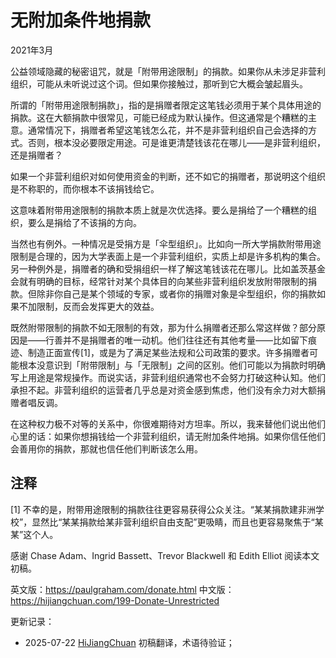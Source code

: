 


# 无附加条件地捐款

2021年3月

公益领域隐藏的秘密诅咒，就是「附带用途限制」的捐款。如果你从未涉足非营利组织，可能从未听说过这个词。但如果你接触过，那听到它大概会皱起眉头。

所谓的「附带用途限制捐款」，指的是捐赠者限定这笔钱必须用于某个具体用途的捐款。这在大额捐款中很常见，可能已经成为默认操作。但这通常是个糟糕的主意。通常情况下，捐赠者希望这笔钱怎么花，并不是非营利组织自己会选择的方式。否则，根本没必要限定用途。可是谁更清楚钱该花在哪儿——是非营利组织，还是捐赠者？

如果一个非营利组织对如何使用资金的判断，还不如它的捐赠者，那说明这个组织是不称职的，而你根本不该捐钱给它。

这意味着附带用途限制的捐款本质上就是次优选择。要么是捐给了一个糟糕的组织，要么是捐给了不该捐的方向。

当然也有例外。一种情况是受捐方是「伞型组织」。比如向一所大学捐款附带用途限制是合理的，因为大学表面上是一个非营利组织，实质上却是许多机构的集合。另一种例外是，捐赠者的确和受捐组织一样了解这笔钱该花在哪儿。比如盖茨基金会就有明确的目标，经常针对某个具体目的向某些非营利组织发放附带限制的捐款。但除非你自己是某个领域的专家，或者你的捐赠对象是伞型组织，你的捐款如果不加限制，反而会发挥更大的效益。

既然附带限制的捐款不如无限制的有效，那为什么捐赠者还那么常这样做？部分原因是——行善并不是捐赠者的唯一动机。他们往往还有其他考量——比如留下痕迹、制造正面宣传[1]，或是为了满足某些法规和公司政策的要求。许多捐赠者可能根本没意识到「附带限制」与「无限制」之间的区别。他们可能以为捐款时明确写上用途是常规操作。而说实话，非营利组织通常也不会努力打破这种认知。他们承担不起。非营利组织的运营者几乎总是对资金感到焦虑，他们没有余力对大额捐赠者唱反调。

在这种权力极不对等的关系中，你很难期待对方坦率。所以，我来替他们说出他们心里的话：如果你想捐钱给一个非营利组织，请无附加条件地捐。如果你信任他们会善用你的捐款，那就也信任他们判断该怎么用。

## 注释

[1] 不幸的是，附带用途限制的捐款往往更容易获得公众关注。“某某捐款建非洲学校”，显然比“某某捐款给某非营利组织自由支配”更吸睛，而且也更容易聚焦于“某某”这个人。

感谢 Chase Adam、Ingrid Bassett、Trevor Blackwell 和 Edith Elliot 阅读本文初稿。

英文版：https://paulgraham.com/donate.html
中文版：https://hijiangchuan.com/199-Donate-Unrestricted



更新记录：
- 2025-07-22 [HiJiangChuan](https://hijiangchuan.com) 初稿翻译，术语待验证；

